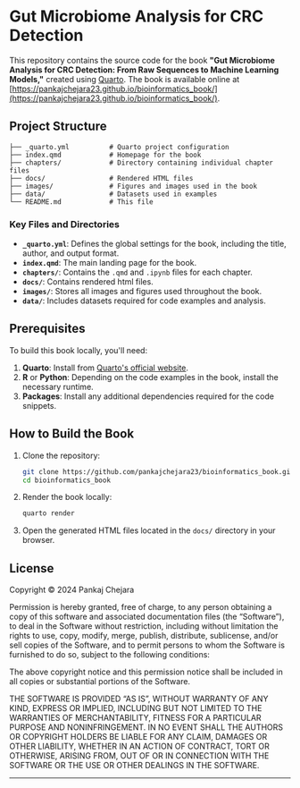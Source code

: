 # Gut Microbiome Analysis for CRC Detection

This repository contains the source code for the book **"Gut Microbiome Analysis for CRC Detection: From Raw Sequences to Machine Learning Models,"** created using [Quarto](https://quarto.org/). The book is available online at [https://pankajchejara23.github.io/bioinformatics_book/](https://pankajchejara23.github.io/bioinformatics_book/).

## Project Structure

```
├── _quarto.yml          # Quarto project configuration
├── index.qmd            # Homepage for the book
├── chapters/            # Directory containing individual chapter files
├── docs/                # Rendered HTML files
├── images/              # Figures and images used in the book
├── data/                # Datasets used in examples
└── README.md            # This file
```

### Key Files and Directories

- **`_quarto.yml`**: Defines the global settings for the book, including the title, author, and output format.
- **`index.qmd`**: The main landing page for the book.
- **`chapters/`**: Contains the `.qmd` and `.ipynb` files for each chapter.
- **`docs/`**: Contains rendered html files.
- **`images/`**: Stores all images and figures used throughout the book.
- **`data/`**: Includes datasets required for code examples and analysis.

## Prerequisites

To build this book locally, you'll need:

1. **Quarto**: Install from [Quarto's official website](https://quarto.org/docs/get-started/).
2. **R** or **Python**: Depending on the code examples in the book, install the necessary runtime.
3. **Packages**: Install any additional dependencies required for the code snippets.

## How to Build the Book

1. Clone the repository:
   ```bash
   git clone https://github.com/pankajchejara23/bioinformatics_book.git
   cd bioinformatics_book
   ```

2. Render the book locally:
   ```bash
   quarto render
   ```

3. Open the generated HTML files located in the `docs/` directory in your browser.

## License

Copyright © 2024 Pankaj Chejara

Permission is hereby granted, free of charge, to any person obtaining a copy of this software and associated documentation files (the “Software”), to deal in the Software without restriction, including without limitation the rights to use, copy, modify, merge, publish, distribute, sublicense, and/or sell copies of the Software, and to permit persons to whom the Software is furnished to do so, subject to the following conditions:

The above copyright notice and this permission notice shall be included in all copies or substantial portions of the Software.

THE SOFTWARE IS PROVIDED “AS IS”, WITHOUT WARRANTY OF ANY KIND, EXPRESS OR IMPLIED, INCLUDING BUT NOT LIMITED TO THE WARRANTIES OF MERCHANTABILITY, FITNESS FOR A PARTICULAR PURPOSE AND NONINFRINGEMENT. IN NO EVENT SHALL THE AUTHORS OR COPYRIGHT HOLDERS BE LIABLE FOR ANY CLAIM, DAMAGES OR OTHER LIABILITY, WHETHER IN AN ACTION OF CONTRACT, TORT OR OTHERWISE, ARISING FROM, OUT OF OR IN CONNECTION WITH THE SOFTWARE OR THE USE OR OTHER DEALINGS IN THE SOFTWARE.


---


